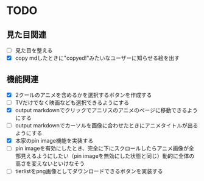 # TODO

## 見た目関連

- [ ] 見た目を整える
- [x] copy mdしたときに"copyed!"みたいなユーザーに知らせる絵を出す

## 機能関連

- [x] 2クールのアニメを含めるかを選択するボタンを作成する
- [ ] TVだけでなく映画なども選択できるようにする
- [x] output markdownでクリックでアニリスのアニメのページに移動できるようにする
- [ ] output markdownでカーソルを画像に合わせたときにアニメタイトルが出るようにする
- [x] 本家のpin image機能を実装する
- [ ] pin imageを有効にしたとき、完全に下にスクロールしたらアニメ画像が全部見えるようにしたい（pin imageを無効にした状態と同じ）動的に全体の高さを変えないといけなそう
- [ ] tierlistをpng画像としてダウンロードできるボタンを実装する

